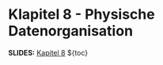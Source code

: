 # Klapitel 8 - Physische Datenorganisation
**SLIDES:** [Kapitel 8](file:///home/malte/OneDriver/01_Studium/3.Semester/Datenbanken/Slides/dbs1_08.pdf)
${toc}



